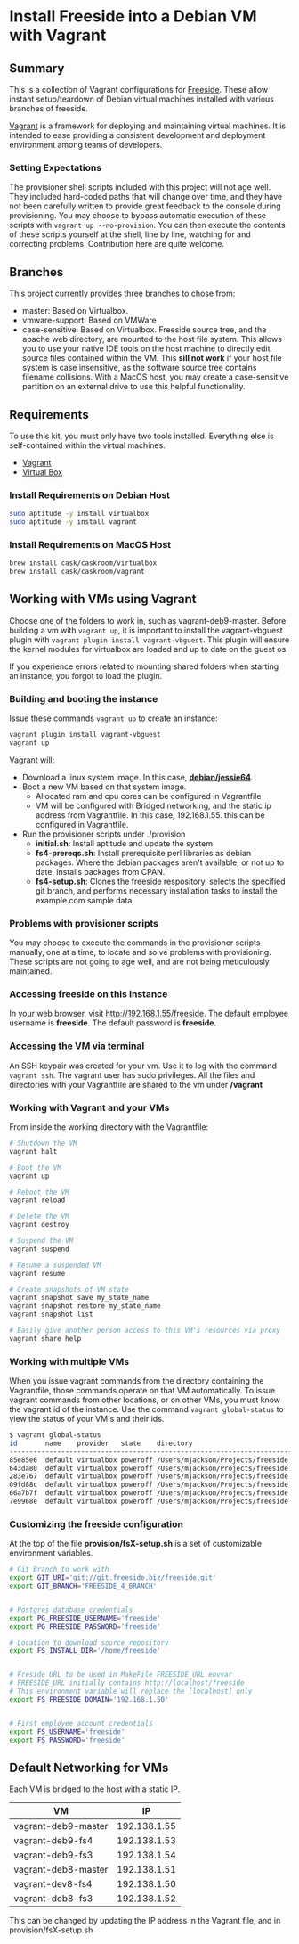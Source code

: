 # Install Freeside into a Debian VM with Vagrant

## Summary

This is a collection of Vagrant configurations for [Freeside](https://freeside.biz).
These allow instant setup/teardown of Debian virtual machines installed with
various branches of freeside.

[Vagrant](https://www.vagrantup.com) is a framework for deploying and
maintaining virtual machines.  It is intended to ease providing a
consistent development and deployment environment among teams of
developers.


### Setting Expectations

The provisioner shell scripts included with this project will not
age well.  They included hard-coded paths that will change over time,
and they have not been carefully written to provide great feedback
to the console during provisioning.  You may choose to bypass automatic
execution of these scripts with `vagrant up --no-provision`.  You can
then execute the contents of these scripts yourself at the shell, line
by line, watching for and correcting problems.  Contribution here are
quite welcome.


## Branches

This project currently provides three branches to chose from:

* master: Based on Virtualbox.
* vmware-support: Based on VMWare
* case-sensitive: Based on Virtualbox.  Freeside source tree, and the apache
  web directory, are mounted to the host file system.  This allows you to use
  your native IDE tools on the host machine to directly edit source files
  contained within the VM.  This **sill not work** if your host file system is
  case insensitive, as the software source tree contains filename collisions.
  With a MacOS host, you may create a case-sensitive partition on an external
  drive to use this helpful functionality.


## Requirements

To use this kit, you must only have two tools installed.  Everything
else is self-contained within the virtual machines.

* [Vagrant](https://www.vagrantup.com)
* [Virtual Box](https://www.virtualbox.org/wiki/Downloads)


### Install Requirements on Debian Host
``` bash
sudo aptitude -y install virtualbox
sudo aptitude -y install vagrant
```


### Install Requirements on MacOS Host
``` bash
brew install cask/caskroom/virtualbox
brew install cask/caskroom/vagrant
```

## Working with VMs using Vagrant
Choose one of the folders to work in, such as vagrant-deb9-master.
Before building a vm with `vagrant up`, it is important to install the
vagrant-vbguest plugin with `vagrant plugin install vagrant-vbguest`.
This plugin will ensure the kernel modules for virtualbox are loaded
and up to date on the guest os.

If you experience errors related to mounting shared folders when starting
an instance, you forgot to load the plugin.


### Building and booting the instance
Issue these commands `vagrant up` to create an instance:

``` bash
vagrant plugin install vagrant-vbguest
vagrant up
```

Vagrant will:
* Download a linux system image.  In this case, **[debian/jessie64](https://app.vagrantup.com/debian/boxes/jessie64)**.
* Boot a new VM based on that system image.
  * Allocated ram and cpu cores can be configured in Vagrantfile
  * VM will be configured with Bridged networking, and the static
    ip address from Vagrantfile.  In this case, 192.168.1.55. this
    can be configured in Vagrantfile.
* Run the provisioner scripts under ./provision
  * **initial.sh**: Install aptitude and update the system
  * **fs4-prereqs.sh**: Install prerequisite perl libraries as debian
    packages.  Where the debian packages aren't available, or not up
    to date, installs packages from CPAN.
  * **fs4-setup.sh**: Clones the freeside respository, selects the
    specified git branch, and performs necessary installation tasks
    to install the example.com sample data.


### Problems with provisioner scripts
You may choose to execute the commands in the provisioner scripts manually,
one at a time, to locate and solve problems with provisioning.  These
scripts are not going to age well, and are not being meticulously maintained.


### Accessing freeside on this instance
In your web browser, visit http://192.168.1.55/freeside.  The default
employee username is **freeside**.  The default password is **freeside**.


### Accessing the VM via terminal
An SSH keypair was created for your vm.  Use it to log with the
command `vagrant ssh`.  The vagrant user has sudo privileges.
All the files and directories with your Vagrantfile are shared
to the vm under **/vagrant**


### Working with Vagrant and your VMs
From inside the working directory with the Vagrantfile:
``` bash
# Shutdown the VM
vagrant halt

# Boot the VM
vagrant up

# Reboot the VM
vagrant reload

# Delete the VM
vagrant destroy

# Suspend the VM
vagrant suspend

# Resume a suspended VM
vagrant resume

# Create snapshots of VM state
vagrant snapshot save my_state_name
vagrant snapshot restore my_state_name
vagrant snapshot list

# Easily give another person access to this VM's resources via proxy
vagrant share help
```


### Working with multiple VMs
When you issue vagrant commands from the directory containing the
Vagrantfile, those commands operate on that VM automatically.  To
issue vagrant commands from other locations, or on other VMs, you
must know the vagrant id of the instance.  Use the command
`vagrant global-status` to view the status of your VM's and their ids.
``` bash
$ vagrant global-status
id       name    provider   state    directory                                                    
--------------------------------------------------------------------------------------------------
85e85e6  default virtualbox poweroff /Users/mjackson/Projects/freeside.biz/vm/vagrant-deb8-fs3    
643da80  default virtualbox poweroff /Users/mjackson/Projects/freeside.biz/vm/vagrant-deb8-fs4    
283e767  default virtualbox poweroff /Users/mjackson/Projects/freeside.biz/vm/vagrant-deb8-master
09fd88c  default virtualbox poweroff /Users/mjackson/Projects/freeside.biz/vm/vagrant-deb9-master
66a7b7f  default virtualbox poweroff /Users/mjackson/Projects/freeside.biz/vm/vagrant-deb9-fs3    
7e9968e  default virtualbox poweroff /Users/mjackson/Projects/freeside.biz/vm/vagrant-deb9-fs4    
```


### Customizing the freeside configuration
At the top of the file **provision/fsX-setup.sh** is a set of customizable
environment variables.
``` bash
# Git Branch to work with
export GIT_URI='git://git.freeside.biz/freeside.git'
export GIT_BRANCH='FREESIDE_4_BRANCH'


# Postgres database credentials
export PG_FREESIDE_USERNAME='freeside'
export PG_FREESIDE_PASSWORD='freeside'

# Location to download source repository
export FS_INSTALL_DIR='/home/freeside'


# Freside URL to be used in MakeFile FREESIDE_URL envvar
# FREESIDE_URL initially contains http://localhost/freeside
# This environment variable will replace the [localhost] only
export FS_FREESIDE_DOMAIN='192.168.1.50'


# First employee account credentials
export FS_USERNAME='freeside'
export FS_PASSWORD='freeside'

```


## Default Networking for VMs
Each VM is bridged to the host with a static IP.


| VM                  | IP           |
| ------------------- | ------------ |
| vagrant-deb9-master | 192.138.1.55 |
| vagrant-deb9-fs4    | 192.138.1.53 |
| vagrant-deb9-fs3    | 192.138.1.54 |
| vagrant-deb8-master | 192.138.1.51 |
| vagrant-dev8-fs4    | 192.138.1.50 |
| vagrant-deb8-fs3    | 192.138.1.52 |


This can be changed by updating the IP address
in the Vagrant file, and in provision/fsX-setup.sh
